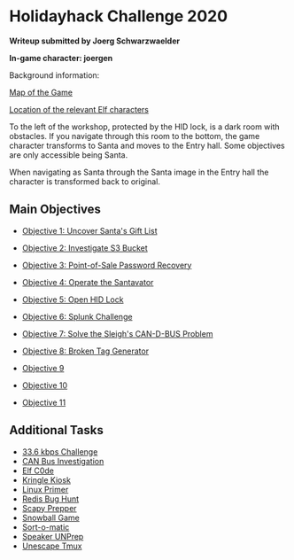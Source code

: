 # Holidayhack Challenge 2020
**Writeup submitted by Joerg Schwarzwaelder**

**In-game character: joergen**

Background information:

[Map of the Game](https://github.com/joergschwarzwaelder/hhc2020/blob/master/Map.md)

[Location of the relevant Elf characters](https://github.com/joergschwarzwaelder/hhc2020/blob/master/Elf%20Directory.md)


To the left of the workshop, protected by the HID lock, is a dark room with  obstacles. If you navigate through this room to the bottom, the game character transforms to Santa and moves to the Entry hall. Some objectives are only accessible being Santa.

When navigating as Santa through the Santa image in the Entry hall the character is transformed back to original.


## Main Objectives

 - [Objective
   1: Uncover Santa's Gift List](https://github.com/joergschwarzwaelder/hhc2020/tree/master/Objective-1)
   
-   [Objective
   2: Investigate S3 Bucket](https://github.com/joergschwarzwaelder/hhc2020/tree/master/Objective-2)
 -  [Objective
   3: Point-of-Sale Password Recovery](https://github.com/joergschwarzwaelder/hhc2020/tree/master/Objective-3)
  - [Objective
   4: Operate the Santavator](https://github.com/joergschwarzwaelder/hhc2020/tree/master/Objective-4)
  - [Objective
   5: Open HID Lock](https://github.com/joergschwarzwaelder/hhc2020/tree/master/Objective-5)
  - [Objective
   6: Splunk Challenge](https://github.com/joergschwarzwaelder/hhc2020/tree/master/Objective-6)
  - [Objective
   7: Solve the Sleigh's CAN-D-BUS Problem](https://github.com/joergschwarzwaelder/hhc2020/tree/master/Objective-7)
  - [Objective
   8: Broken Tag Generator](https://github.com/joergschwarzwaelder/hhc2020/tree/master/Objective-8)
  - [Objective
   9](https://github.com/joergschwarzwaelder/hhc2020/tree/master/Objective-9)
  - [Objective
   10](https://github.com/joergschwarzwaelder/hhc2020/tree/master/Objective-10)
  - [Objective
   11](https://github.com/joergschwarzwaelder/hhc2020/tree/master/Objective-11)

## Additional Tasks

 - [33.6 kbps
   Challenge](https://github.com/joergschwarzwaelder/hhc2020/blob/master/Additional/33.6%20kbps%20challenge.md)
  - [CAN Bus
   Investigation](https://github.com/joergschwarzwaelder/hhc2020/blob/master/Additional/CAN%20Bus%20Investigation.md)
  - [Elf
   C0de](https://github.com/joergschwarzwaelder/hhc2020/blob/master/Additional/Elf%20C0de.md)
  - [Kringle
   Kiosk](https://github.com/joergschwarzwaelder/hhc2020/blob/master/Additional/Kringle%20Kiosk.md)
  - [Linux
   Primer](https://github.com/joergschwarzwaelder/hhc2020/blob/master/Additional/Linux%20Primer.md)
  - [Redis Bug
   Hunt](https://github.com/joergschwarzwaelder/hhc2020/blob/master/Additional/Redis%20Bug%20Hunt.md)
  - [Scapy
   Prepper](https://github.com/joergschwarzwaelder/hhc2020/blob/master/Additional/Scapy%20Prepper.md)
  - [Snowball
   Game](https://github.com/joergschwarzwaelder/hhc2020/blob/master/Additional/Snowball%20Game.md)
  - [Sort-o-matic](https://github.com/joergschwarzwaelder/hhc2020/blob/master/Additional/Sort-o-matic.md)
  - [Speaker
   UNPrep](https://github.com/joergschwarzwaelder/hhc2020/blob/master/Additional/Speaker%20UNPrep.md)
  - [Unescape
   Tmux](https://github.com/joergschwarzwaelder/hhc2020/blob/master/Additional/Unescape%20Tmux.md)

<!--stackedit_data:
eyJoaXN0b3J5IjpbLTEyMjcxNzczNDMsNDQ2MjA5MDgyLC01OD
UyNDg1LDE0Mjk0ODUzNzVdfQ==
-->